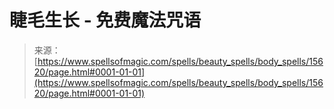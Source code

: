 <!--yml

category: 未分类

date: 2024-06-12 18:55:08

-->

# 睫毛生长 - 免费魔法咒语

> 来源：[https://www.spellsofmagic.com/spells/beauty_spells/body_spells/15620/page.html#0001-01-01](https://www.spellsofmagic.com/spells/beauty_spells/body_spells/15620/page.html#0001-01-01)
